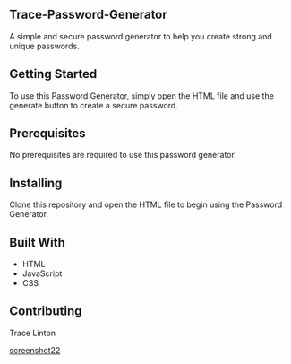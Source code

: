## Trace-Password-Generator
A simple and secure password generator to help you create strong and unique passwords.

## Getting Started

To use this Password Generator, simply open the HTML file and use the generate button to create a secure password.

## Prerequisites

No prerequisites are required to use this password generator.

## Installing

Clone this repository and open the HTML file to begin using the Password Generator.

## Built With

- HTML
- JavaScript
- CSS

## Contributing
Trace Linton

[screenshot22](https://user-images.githubusercontent.com/117109227/228371653-360b8be9-0ae8-4fe5-afbd-13fce0d9f066.png)